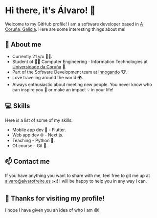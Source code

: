 # Hi there, it's Álvaro! 👋

Welcome to my GitHub profile! I am a software developer based in [A Coruña, Galicia](https://goo.gl/maps/toE6B6P5XvtDYGkNA). Here are some interesting things about me!

## 🧐 About me

- Currently 21 y/o 🧍‍♂️.
- Student of 🧑‍🎓 Computer Engineering - Information Technologies at [Universidade da Coruña](https://www.udc.es/) 🏫.
- Part of the Software Development team at [Innogando](https://innogando.com) 🐮.
- Love traveling around the world 🌍.
- Always enthusiastic about meeting new people. You never know who can inspire you 💭 or make an impact 💡 in your life!

## 💻 Skills

Here is a list of some of my skills:

- Mobile app dev 📱 - Flutter.
- Web app dev 🌐 - Next.js.
- Teaching - Python 🐍.
- Of course - Git 🤣.

## 📫 Contact me

If you have anything you want to share with me, feel free to git me up at alvaro@alvarofreire.es ✉️! I will be happy to help you in any way I can. 

## 🎉 Thanks for visiting my profile!

I hope I have given you an idea of who I am 😄!
